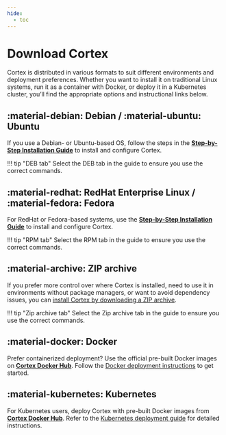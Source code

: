 ```yaml
---
hide:
  - toc
---
```


# Download Cortex

Cortex is distributed in various formats to suit different environments and deployment preferences. Whether you want to install it on traditional Linux systems, run it as a container with Docker, or deploy it in a Kubernetes cluster, you’ll find the appropriate options and instructional links below.

## :material-debian: Debian / :material-ubuntu: Ubuntu

If you use a Debian- or Ubuntu-based OS, follow the steps in the [**Step-by-Step Installation Guide**](../installation-and-configuration/step-by-step-guide.md#cortex-installation-and-configuration) to install and configure Cortex.

!!! tip "DEB tab"
    Select the DEB tab in the guide to ensure you use the correct commands.

## :material-redhat: RedHat Enterprise Linux / :material-fedora: Fedora

For RedHat or Fedora-based systems, use the [**Step-by-Step Installation Guide**](../installation-and-configuration/step-by-step-guide.md#cortex-installation-and-configuration) to install and configure Cortex.

!!! tip "RPM tab"
    Select the RPM tab in the guide to ensure you use the correct commands.

## :material-archive: ZIP archive

If you prefer more control over where Cortex is installed, need to use it in environments without package managers, or want to avoid dependency issues, you can [install Cortex by downloading a ZIP archive](../installation-and-configuration/step-by-step-guide.md#cortex-installation-and-configuration).

!!! tip "Zip archive tab"
    Select the Zip archive tab in the guide to ensure you use the correct commands.

## :material-docker: Docker

Prefer containerized deployment? Use the official pre-built Docker images on [**Cortex Docker Hub**](https://hub.docker.com/r/thehiveproject/cortex). Follow the [Docker deployment instructions](../installation-and-configuration/run-cortex-with-docker.md) to get started.

## :material-kubernetes: Kubernetes

For Kubernetes users, deploy Cortex with pre-built Docker images from [**Cortex Docker Hub**](https://hub.docker.com/r/thehiveproject/cortex). Refer to the [Kubernetes deployment guide](../installation-and-configuration/deploy-cortex-on-kubernetes.md) for detailed instructions.